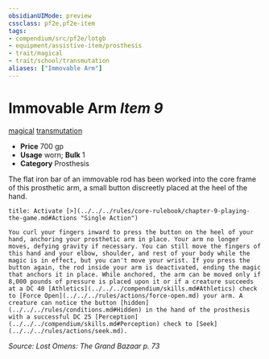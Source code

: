 ```yaml
---
obsidianUIMode: preview
cssclass: pf2e,pf2e-item
tags:
- compendium/src/pf2e/lotgb
- equipment/assistive-item/prosthesis
- trait/magical
- trait/school/transmutation
aliases: ["Immovable Arm"]
---
```

# Immovable Arm *Item 9*  
[magical](magical.md)  [transmutation](transmutation.md)  

- **Price** 700 gp
- **Usage** worn; **Bulk** 1
- **Category** Prosthesis

The flat iron bar of an immovable rod has been worked into the core frame of this prosthetic arm, a small button discreetly placed at the heel of the hand.

```ad-embed-ability
title: Activate [>](../../../rules/core-rulebook/chapter-9-playing-the-game.md#Actions "Single Action")

You curl your fingers inward to press the button on the heel of your hand, anchoring your prosthetic arm in place. Your arm no longer moves, defying gravity if necessary. You can still move the fingers of this hand and your elbow, shoulder, and rest of your body while the magic is in effect, but you can't move your wrist. If you press the button again, the rod inside your arm is deactivated, ending the magic that anchors it in place. While anchored, the arm can be moved only if 8,000 pounds of pressure is placed upon it or if a creature succeeds at a DC 40 [Athletics](../../../compendium/skills.md#Athletics) check to [Force Open](../../../rules/actions/force-open.md) your arm. A creature can notice the button [hidden](../../../rules/conditions.md#Hidden) in the hand of the prosthesis with a successful DC 25 [Perception](../../../compendium/skills.md#Perception) check to [Seek](../../../rules/actions/seek.md).
```

*Source: Lost Omens: The Grand Bazaar p. 73*
